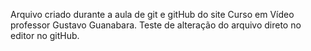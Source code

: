 Arquivo criado durante a aula de git e gitHub do site Curso em Vídeo professor Gustavo Guanabara.
Teste de alteração do arquivo direto no editor no gitHub.

